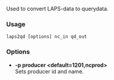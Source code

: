 Used to convert LAPS-data to querydata.

### Usage

    laps2qd [options] nc_in qd_out

### Options

* **-p producer <default=1201,ncprod>**  
    Sets producer id and name.

